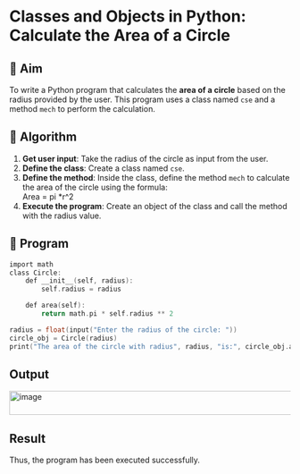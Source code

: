 # Classes and Objects in Python: Calculate the Area of a Circle

## 🎯 Aim
To write a Python program that calculates the **area of a circle** based on the radius provided by the user. This program uses a class named `cse` and a method `mech` to perform the calculation.

## 🧠 Algorithm
1. **Get user input**: Take the radius of the circle as input from the user.
2. **Define the class**: Create a class named `cse`.
3. **Define the method**: Inside the class, define the method `mech` to calculate the area of the circle using the formula:  
   Area = pi *r^2 
4. **Execute the program**: Create an object of the class and call the method with the radius value.

## 🧾 Program
```c
import math
class Circle:
    def __init__(self, radius):
        self.radius = radius

    def area(self):
        return math.pi * self.radius ** 2

radius = float(input("Enter the radius of the circle: "))
circle_obj = Circle(radius)
print("The area of the circle with radius", radius, "is:", circle_obj.area())

```
## Output
<img width="627" height="43" alt="image" src="https://github.com/user-attachments/assets/a7cfc046-9703-4f86-aa8c-e5b4d4b05d40" />


## Result
Thus, the program has been executed successfully.

